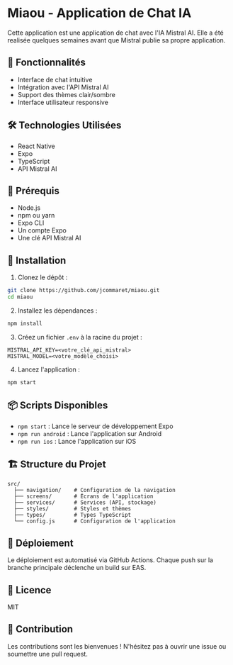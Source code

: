 # Miaou - Application de Chat IA

Cette application est une application de chat avec l'IA Mistral AI.
Elle a été realisée quelques semaines avant que Mistral publie sa propre application.

## 🚀 Fonctionnalités

- Interface de chat intuitive
- Intégration avec l'API Mistral AI
- Support des thèmes clair/sombre
- Interface utilisateur responsive

## 🛠 Technologies Utilisées

- React Native
- Expo
- TypeScript
- API Mistral AI

## 📱 Prérequis

- Node.js
- npm ou yarn
- Expo CLI
- Un compte Expo
- Une clé API Mistral AI

## 🔧 Installation

1. Clonez le dépôt :

```bash
git clone https://github.com/jcommaret/miaou.git
cd miaou
```

2. Installez les dépendances :

```bash
npm install
```

3. Créez un fichier `.env` à la racine du projet :

```plaintext
MISTRAL_API_KEY=<votre_clé_api_mistral>
MISTRAL_MODEL=<votre_modèle_choisi>
```

4. Lancez l'application :

```bash
npm start
```

## 📦 Scripts Disponibles

- `npm start` : Lance le serveur de développement Expo
- `npm run android` : Lance l'application sur Android
- `npm run ios` : Lance l'application sur iOS

## 🏗 Structure du Projet

```plaintext
src/
  ├── navigation/    # Configuration de la navigation
  ├── screens/       # Écrans de l'application
  ├── services/      # Services (API, stockage)
  ├── styles/        # Styles et thèmes
  ├── types/         # Types TypeScript
  └── config.js      # Configuration de l'application
```

## 🚀 Déploiement

Le déploiement est automatisé via GitHub Actions. Chaque push sur la branche principale déclenche un build sur EAS.

## 📄 Licence

MIT

## 👥 Contribution

Les contributions sont les bienvenues ! N'hésitez pas à ouvrir une issue ou soumettre une pull request.
